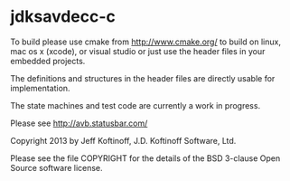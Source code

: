 jdksavdecc-c
============

To build please use cmake from http://www.cmake.org/ to build on linux, mac os x (xcode), or visual studio or just use the header files in your embedded projects.

The definitions and structures in the header files are directly usable for implementation.

The state machines and test code are currently a work in progress.

Please see http://avb.statusbar.com/

Copyright 2013 by Jeff Koftinoff, J.D. Koftinoff Software, Ltd.

Please see the file COPYRIGHT for the details of the BSD 3-clause Open Source software license.
